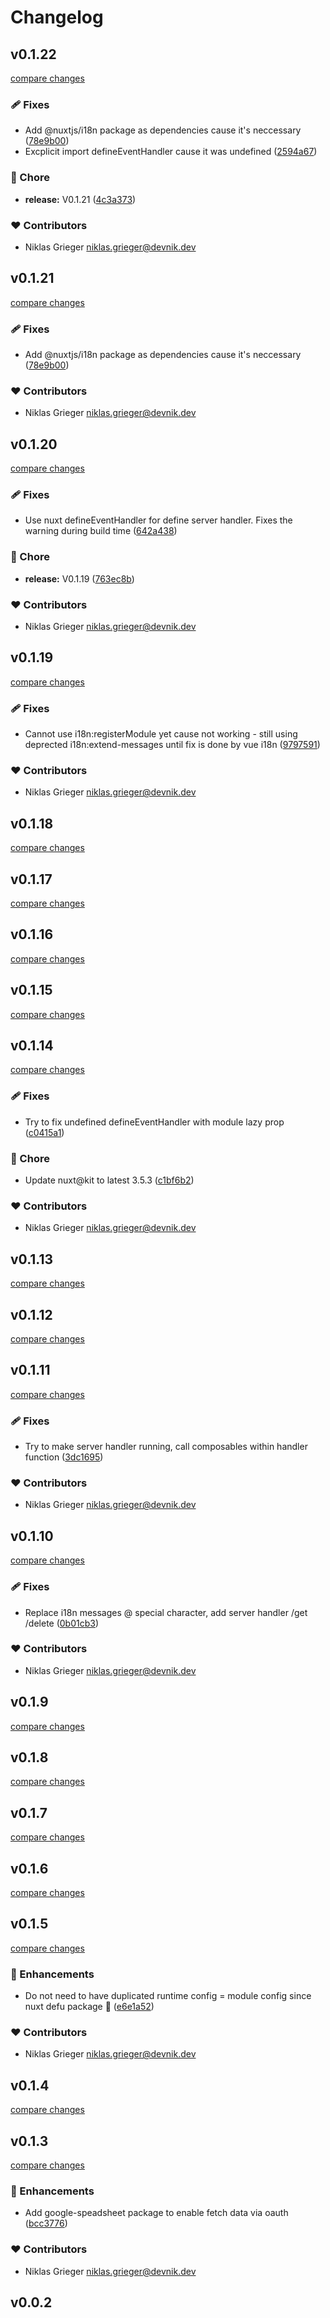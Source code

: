 # Changelog


## v0.1.22

[compare changes](https://github.com/devonik/nuxt-i18n-data/compare/v0.1.21...v0.1.22)


### 🩹 Fixes

  - Add @nuxtjs/i18n package as dependencies cause it's neccessary ([78e9b00](https://github.com/devonik/nuxt-i18n-data/commit/78e9b00))
  - Excplicit import defineEventHandler cause it was undefined ([2594a67](https://github.com/devonik/nuxt-i18n-data/commit/2594a67))

### 🏡 Chore

  - **release:** V0.1.21 ([4c3a373](https://github.com/devonik/nuxt-i18n-data/commit/4c3a373))

### ❤️  Contributors

- Niklas Grieger <niklas.grieger@devnik.dev>

## v0.1.21

[compare changes](https://github.com/devonik/nuxt-i18n-data/compare/v0.1.20...v0.1.21)


### 🩹 Fixes

  - Add @nuxtjs/i18n package as dependencies cause it's neccessary ([78e9b00](https://github.com/devonik/nuxt-i18n-data/commit/78e9b00))

### ❤️  Contributors

- Niklas Grieger <niklas.grieger@devnik.dev>

## v0.1.20

[compare changes](https://github.com/devonik/nuxt-i18n-data/compare/v0.1.19...v0.1.20)


### 🩹 Fixes

  - Use nuxt defineEventHandler for define server handler. Fixes the warning during build time ([642a438](https://github.com/devonik/nuxt-i18n-data/commit/642a438))

### 🏡 Chore

  - **release:** V0.1.19 ([763ec8b](https://github.com/devonik/nuxt-i18n-data/commit/763ec8b))

### ❤️  Contributors

- Niklas Grieger <niklas.grieger@devnik.dev>

## v0.1.19

[compare changes](https://github.com/devonik/nuxt-i18n-data/compare/v0.1.18...v0.1.19)


### 🩹 Fixes

  - Cannot use i18n:registerModule yet cause not working - still using deprected i18n:extend-messages until fix is done by vue i18n ([9797591](https://github.com/devonik/nuxt-i18n-data/commit/9797591))

### ❤️  Contributors

- Niklas Grieger <niklas.grieger@devnik.dev>

## v0.1.18

[compare changes](https://github.com/devonik/nuxt-i18n-data/compare/v0.1.17...v0.1.18)

## v0.1.17

[compare changes](https://github.com/devonik/nuxt-i18n-data/compare/v0.1.16...v0.1.17)

## v0.1.16

[compare changes](https://github.com/devonik/nuxt-i18n-data/compare/v0.1.15...v0.1.16)

## v0.1.15

[compare changes](https://github.com/devonik/nuxt-i18n-data/compare/v0.1.14...v0.1.15)

## v0.1.14

[compare changes](https://github.com/devonik/nuxt-i18n-data/compare/v0.1.13...v0.1.14)


### 🩹 Fixes

  - Try to fix undefined defineEventHandler with module lazy prop ([c0415a1](https://github.com/devonik/nuxt-i18n-data/commit/c0415a1))

### 🏡 Chore

  - Update nuxt@kit to latest 3.5.3 ([c1bf6b2](https://github.com/devonik/nuxt-i18n-data/commit/c1bf6b2))

### ❤️  Contributors

- Niklas Grieger <niklas.grieger@devnik.dev>

## v0.1.13

[compare changes](https://github.com/devonik/nuxt-i18n-data/compare/v0.1.12...v0.1.13)

## v0.1.12

[compare changes](https://github.com/devonik/nuxt-i18n-data/compare/v0.1.11...v0.1.12)

## v0.1.11

[compare changes](https://github.com/devonik/nuxt-i18n-data/compare/v0.1.10...v0.1.11)


### 🩹 Fixes

  - Try to make server handler running, call composables within handler function ([3dc1695](https://github.com/devonik/nuxt-i18n-data/commit/3dc1695))

### ❤️  Contributors

- Niklas Grieger <niklas.grieger@devnik.dev>

## v0.1.10

[compare changes](https://github.com/devonik/nuxt-i18n-data/compare/v0.1.9...v0.1.10)


### 🩹 Fixes

  - Replace i18n messages @ special character, add server handler /get /delete ([0b01cb3](https://github.com/devonik/nuxt-i18n-data/commit/0b01cb3))

### ❤️  Contributors

- Niklas Grieger <niklas.grieger@devnik.dev>

## v0.1.9

[compare changes](https://github.com/devonik/nuxt-i18n-data/compare/v0.1.8...v0.1.9)

## v0.1.8

[compare changes](https://github.com/devonik/nuxt-i18n-data/compare/v0.1.7...v0.1.8)

## v0.1.7

[compare changes](https://github.com/devonik/nuxt-i18n-data/compare/v0.1.6...v0.1.7)

## v0.1.6

[compare changes](https://github.com/devonik/nuxt-i18n-data/compare/v0.1.5...v0.1.6)

## v0.1.5

[compare changes](https://github.com/devonik/nuxt-i18n-data/compare/v0.1.4...v0.1.5)


### 🚀 Enhancements

  - Do not need to have duplicated runtime config = module config since nuxt defu package :100: ([e6e1a52](https://github.com/devonik/nuxt-i18n-data/commit/e6e1a52))

### ❤️  Contributors

- Niklas Grieger <niklas.grieger@devnik.dev>

## v0.1.4

[compare changes](https://github.com/devonik/nuxt-i18n-data/compare/v0.1.3...v0.1.4)

## v0.1.3

[compare changes](https://github.com/devonik/nuxt-i18n-data/compare/v0.0.2...v0.1.3)


### 🚀 Enhancements

  - Add google-speadsheet package to enable fetch data via oauth ([bcc3776](https://github.com/devonik/nuxt-i18n-data/commit/bcc3776))

### ❤️  Contributors

- Niklas Grieger <niklas.grieger@devnik.dev>

## v0.0.2


